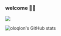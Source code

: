 ### welcome 🙌🏻
<img src="https://img.shields.io/badge/MySQL-4479A1?style=flat-square&logo=MySQL&logoColor=white"/>

![oloqlon's GitHub stats](https://github-readme-stats.vercel.app/api?username=yewon-le&show_icons=true&theme=catppuccin_latte)
